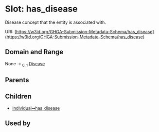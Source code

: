 
# Slot: has_disease


Disease concept that the entity is associated with.

URI: [https://w3id.org/GHGA-Submission-Metadata-Schema/has_disease](https://w3id.org/GHGA-Submission-Metadata-Schema/has_disease)


## Domain and Range

None &#8594;  <sub>0..1</sub> [Disease](Disease.md)

## Parents


## Children

 *  [Individual➞has_disease](Individual_has_disease.md)

## Used by

